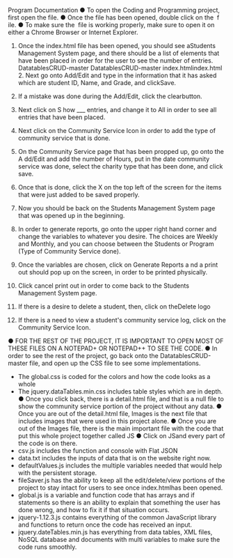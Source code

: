  Program Documentation
● To open the Coding and Programming project, first open the file.
● Once the file has been opened, double click on the ​ f​ ile.
● To make sure the ​ ​file is working properly, make sure to open it on either a Chrome
Browser or Internet Explorer.
1. Once the ​index.html​ ​file has been opened, you should see a ​Students Management
System ​page, and there should be a list of elements that have been placed in order for the user to see the number of entries.
 ​DatatablesCRUD-master​
   ​DatatablesCRUD-master​
​index.html​
   ​index.html​
      2. Next go onto ​Add/Edit​ ​and type in the information that it has asked which are ​student ID, Name, and Grade​, and click ​Save​.
3. If a mistake was done during the ​Add/Edit, ​click the ​clear​ button.
4. Next click on​ S​ how ___ entries​, and change it to ​All​ in order to see all entries that have
been placed.
5. Next click on the ​Community Service​ Icon in order to add the type of community service
that is done.
6. On the ​Community Service ​page that has been propped up, go onto the A​ dd/Edit ​and add
the number of Hours, put in the date community service was done, select the charity type
that has been done, and click save.
7. Once that is done, click the X on the top left of the screen for the items that were just
added to be saved properly.
        
  8. Now you should be back on the ​Students Management System​ page that was opened up in the beginning.
9. In order to generate reports, go onto the upper right hand corner and change the variables to whatever you desire. The choices are ​Weekly​ and ​Monthly​, and you can choose between the ​Students​ or ​Program​ (Type of Community Service done).
10. Once the variables are chosen, click on ​Generate Reports a​ nd a print out should pop up on the screen, in order to be printed physically.
11. Click cancel print out in order to come back to the ​Students Management System​ page.
12. If there is a desire to delete a student, then, click on the ​Delete​ logo
13. If there is a need to view a student's community service log, click on the ​Community
Service​ Icon.
         
 ● FOR THE REST OF THE PROJECT, IT IS IMPORTANT TO OPEN MOST OF THESE FILES ON A NOTEPAD+ OR NOTEPAD++ TO SEE THE CODE.
  ● In order to see the rest of the project, go back onto the ​DatatablesCRUD-master​ file, and open up the ​CSS file​ to see some implementations.
- The ​global.css​ is coded for the colors and how the code looks as a whole
- The ​jquery.dataTables.min.css​ includes table styles which are in depth.
● Once you click back, there is a ​detail.html​ file, and that is a null file to show the community service portion of the project without any data.
● Once you are out of the ​detail.html​ file, ​Images​ ​is the next file that includes images that were used in this project alone.
● Once you are out of the ​Images​ ​file, there is the main important file with the code that put this whole project together called ​JS
● Click on ​JS ​and every part of the code is on there.
- csv.js​ includes the function and console with Flat JSON
- data.txt​ includes the inputs of data that is on the website right now.
- defaultValues.js​ includes the multiple variables needed that would help with the
persistent storage.
- fileSaver.js​ has the ability to keep all the edit/delete/view portions of the project to stay
intact for users to see once ​index.html ​has been opened.
- global.js​ is a variable and function code that has arrays and if statements so there is an
ability to explain that something the user has done wrong, and how to fix it if that
situation occurs.
- jquery-1.12.3.js​ contains everything of the common JavaScript library and functions to
return once the code has received an input.
- jquery.dateTables.min.js​ has everything from data tables, XML files, NoSQL database
and documents with multi variables to make sure the code runs smoothly.
                    
